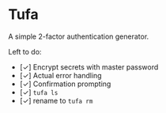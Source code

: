 # Tufa

A simple 2-factor authentication generator.

Left to do:
- [✓] Encrypt secrets with master password
- [✓] Actual error handling
- [✓] Confirmation prompting
- [✓] `tufa ls`
- [✓] rename to `tufa rm`
